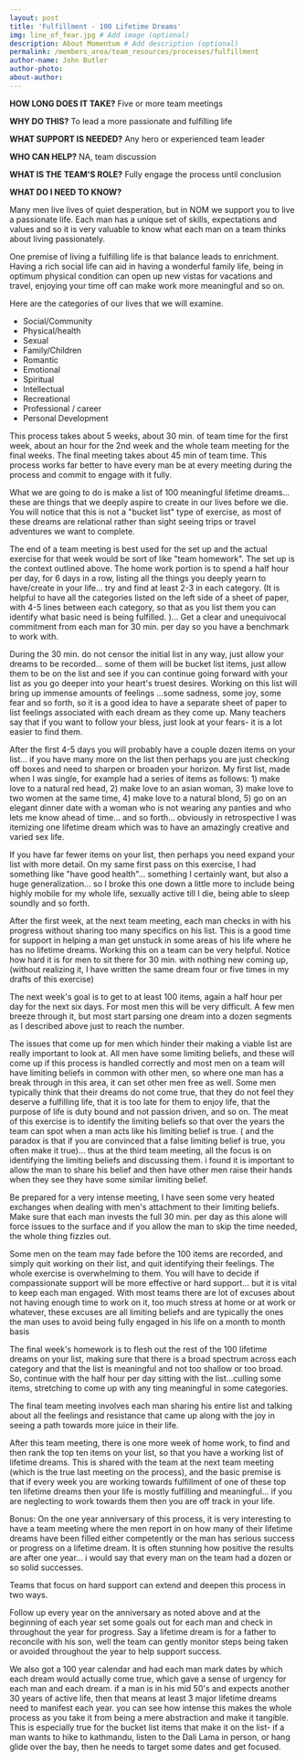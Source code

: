 ```yaml
---
layout: post
title: 'Fulfillment - 100 Lifetime Dreams'
img: line_of_fear.jpg # Add image (optional)
description: About Momentum # Add description (optional)
permalink: /members_area/team_resources/processes/fulfillment
author-name: John Butler
author-photo: 
about-author: 
---
```


**HOW LONG DOES IT TAKE?** Five or more team meetings

**WHY DO THIS?** To lead a more passionate and fulfilling life

**WHAT SUPPORT IS NEEDED?** Any hero or experienced team leader

**WHO CAN HELP?** NA, team discussion

**WHAT IS THE TEAM'S ROLE?** Fully engage the process until conclusion

**WHAT DO I NEED TO KNOW?**

Many men live lives of quiet desperation, but in NOM we support you to live a passionate life. Each man has a unique set of skills, expectations and values and so it is very valuable to know what each man on a team thinks about living passionately.

One premise of living a fulfilling life is that balance leads to enrichment. Having a rich social life can aid in having a wonderful family life, being in optimum physical condition can open up new vistas for vacations and travel, enjoying your time off can make work more meaningful and so on.

Here are the categories of our lives that we will examine.
- Social/Community
- Physical/health
- Sexual
- Family/Children
- Romantic
- Emotional
- Spiritual
- Intellectual
- Recreational
- Professional / career
- Personal Development

This process takes about 5 weeks, about 30 min. of team time for the first week, about an hour for the 2nd week and the whole team meeting for the final weeks. The final meeting takes about 45 min of team time. This process works far better to have every man be at every meeting during the process and commit to engage with it fully.

What we are going to do is make a list of 100 meaningful lifetime dreams... these are things that we deeply aspire to create in our lives before we die. You will notice that this is not a "bucket list" type of exercise, as most of these dreams are relational rather than sight seeing trips or travel adventures we want to complete.

The end of a team meeting is best used for the set up and the actual exercise for that week would be sort of like "team homework". The set up is the context outlined above. The home work portion is to spend a half hour per day, for 6 days in a row, listing all the things you deeply yearn to have/create in your life... try and find at least 2-3 in each category. (It is helpful to have all the categories listed on the left side of a sheet of paper, with 4-5 lines between each category, so that as you list them you can identify what basic need is being fulfilled. )... Get a clear and unequivocal commitment from each man for 30 min. per day so you have a benchmark to work with.

During the 30 min. do not censor the initial list in any way, just allow your dreams to be recorded... some of them will be bucket list items, just allow them to be on the list and see if you can continue going forward with your list as you go deeper into your heart's truest desires. Working on this list will bring up immense amounts of feelings ...some sadness, some joy, some fear and so forth, so it is a good idea to have a separate sheet of paper to list feelings associated with each dream as they come up. Many teachers say that if you want to follow your bless, just look at your fears- it is a lot easier to find them.

After the first 4-5 days you will probably have a couple dozen items on your list... if you have many more on the list then perhaps you are just checking off boxes and need to sharpen or broaden your horizon. My first list, made when I was single, for example had a series of items as follows: 1) make love to a natural red head, 2) make love to an asian woman, 3) make love to two women at the same time, 4) make love to a natural blond, 5) go on an elegant dinner date with a woman who is not wearing any panties and who lets me know ahead of time... and so forth... obviously in retrospective I was itemizing one lifetime dream which was to have an amazingly creative and varied sex life.

If you have far fewer items on your list, then perhaps you need expand your list with more detail. On my same first pass on this exercise, I had something like "have good health"... something I certainly want, but also a huge generalization... so I broke this one down a little more to include being highly mobile for my whole life, sexually active till I die, being able to sleep soundly and so forth.

After the first week, at the next team meeting, each man checks in with his progress without sharing too many specifics on his list. This is a good time for support in helping a man get unstuck in some areas of his life where he has no lifetime dreams. Working this on a team can be very helpful. Notice how hard it is for men to sit there for 30 min. with nothing new coming up, (without realizing it, I have written the same dream four or five times in my drafts of this exercise)

The next week's goal is to get to at least 100 items, again a half hour per day for the next six days. For most men this will be very difficult. A few men breeze through it, but most start parsing one dream into a dozen segments as I described above just to reach the number.

The issues that come up for men which hinder their making a viable list are really important to look at. All men have some limiting beliefs, and these will come up if this process is handled correctly and most men on a team will have limiting beliefs in common with other men, so where one man has a break through in this area, it can set other men free as well. Some men typically think that their dreams do not come true, that they do not feel they deserve a fulfilling life, that it is too late for them to enjoy life, that the purpose of life is duty bound and not passion driven, and so on. The meat of this exercise is to identify the limiting beliefs so that over the years the team can spot when a man acts like his limiting belief is true. ( and the paradox is that if you are convinced that a false limiting belief is true, you often make it true)... thus at the third team meeting, all the focus is on identifying the limiting beliefs and discussing them. i found it is important to allow the man to share his belief and then have other men raise their hands when they see they have some similar limiting belief.

Be prepared for a very intense meeting, I have seen some very heated exchanges when dealing with men's attachment to their limiting beliefs. Make sure that each man invests the full 30 min. per day as this alone will force issues to the surface and if you allow the man to skip the time needed, the whole thing fizzles out.

Some men on the team may fade before the 100 items are recorded, and simply quit working on their list, and quit identifying their feelings. The whole exercise is overwhelming to them. You will have to decide if compassionate support will be more effective or hard support... but it is vital to keep each man engaged. With most teams there are lot of excuses about not having enough time to work on it, too much stress at home or at work or whatever, these excuses are all limiting beliefs and are typically the ones the man uses to avoid being fully engaged in his life on a month to month basis

The final week's homework is to flesh out the rest of the 100 lifetime dreams on your list, making sure that there is a broad spectrum across each category and that the list is meaningful and not too shallow or too broad. So, continue with the half hour per day sitting with the list...culling some items, stretching to come up with any ting meaningful in some categories.

The final team meeting involves each man sharing his entire list and talking about all the feelings and resistance that came up along with the joy in seeing a path towards more juice in their life.

After this team meeting, there is one more week of home work, to find and then rank the top ten items on your list, so that you have a working list of lifetime dreams. This is shared with the team at the next team meeting (which is the true last meeting on the process), and the basic premise is that if every week you are working towards fulfillment of one of these top ten lifetime dreams then your life is mostly fulfilling and meaningful... if you are neglecting to work towards them then you are off track in your life.

Bonus: On the one year anniversary of this process, it is very interesting to have a team meeting where the men report in on how many of their lifetime dreams have been filled either competently or the man has serious success or progress on a lifetime dream. It is often stunning how positive the results are after one year... i would say that every man on the team had a dozen or so solid successes.

Teams that focus on hard support can extend and deepen this process in two ways.

Follow up every year on the anniversary as noted above and at the beginning of each year set some goals out for each man and check in throughout the year for progress. Say a lifetime dream is for a father to reconcile with his son, well the team can gently monitor steps being taken or avoided throughout the year to help support success.

We also got a 100 year calendar and had each man mark dates by which each dream would actually come true, which gave a sense of urgency for each man and each dream. if a man is in his mid 50's and expects another 30 years of active life, then that means at least 3 major lifetime dreams need to manifest each year. you can see how intense this makes the whole process as you take it from being a mere abstraction and make it tangible. This is especially true for the bucket list items that make it on the list- if a man wants to hike to kathmandu, listen to the Dali Lama in person, or hang glide over the bay, then he needs to target some dates and get focused.
